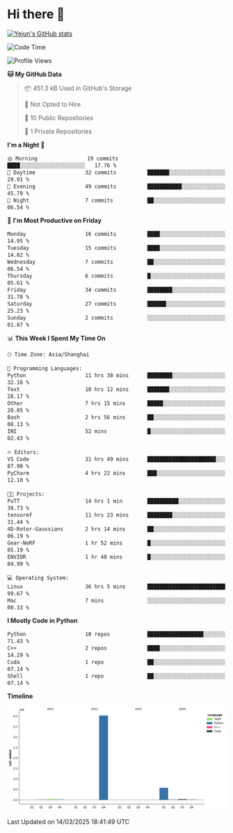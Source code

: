 # Hi there 👋


<!-- <img height="195px" src="https://github-readme-stats.vercel.app/api?username=yejun688&count_private=true&show_icons=true&hide_rank=true&title_color=0969da&bg_color=ffffff00&text_color=57606a&disable_animations=true"><img height="195px" src="https://github-readme-stats.vercel.app/api/top-langs?username=yejun688&layout=compact&title_color=0969da&bg_color=ffffff00&text_color=57606a"> -->

[![Yejun's GitHub stats](https://github-readme-stats.vercel.app/api?username=yejun688)](https://github.com/yejun688/github-readme-stats)

<!---
yejun688/yejun688 is a ✨ special ✨ repository because its `README.md` (this file) appears on your GitHub profile.
You can click the Preview link to take a look at your changes.
--->

<!--START_SECTION:waka-->
![Code Time](http://img.shields.io/badge/Code%20Time-936%20hrs%2057%20mins-blue)

![Profile Views](http://img.shields.io/badge/Profile%20Views-0-blue)

**🐱 My GitHub Data** 

> 📦 451.3 kB Used in GitHub's Storage 
 > 
> 🚫 Not Opted to Hire
 > 
> 📜 10 Public Repositories 
 > 
> 🔑 1 Private Repositories 
 > 
**I'm a Night 🦉** 

```text
🌞 Morning                19 commits          ████░░░░░░░░░░░░░░░░░░░░░   17.76 % 
🌆 Daytime                32 commits          ███████░░░░░░░░░░░░░░░░░░   29.91 % 
🌃 Evening                49 commits          ███████████░░░░░░░░░░░░░░   45.79 % 
🌙 Night                  7 commits           ██░░░░░░░░░░░░░░░░░░░░░░░   06.54 % 
```
📅 **I'm Most Productive on Friday** 

```text
Monday                   16 commits          ████░░░░░░░░░░░░░░░░░░░░░   14.95 % 
Tuesday                  15 commits          ████░░░░░░░░░░░░░░░░░░░░░   14.02 % 
Wednesday                7 commits           ██░░░░░░░░░░░░░░░░░░░░░░░   06.54 % 
Thursday                 6 commits           █░░░░░░░░░░░░░░░░░░░░░░░░   05.61 % 
Friday                   34 commits          ████████░░░░░░░░░░░░░░░░░   31.78 % 
Saturday                 27 commits          ██████░░░░░░░░░░░░░░░░░░░   25.23 % 
Sunday                   2 commits           ░░░░░░░░░░░░░░░░░░░░░░░░░   01.87 % 
```


📊 **This Week I Spent My Time On** 

```text
🕑︎ Time Zone: Asia/Shanghai

💬 Programming Languages: 
Python                   11 hrs 38 mins      ████████░░░░░░░░░░░░░░░░░   32.16 % 
Text                     10 hrs 12 mins      ███████░░░░░░░░░░░░░░░░░░   28.17 % 
Other                    7 hrs 15 mins       █████░░░░░░░░░░░░░░░░░░░░   20.05 % 
Bash                     2 hrs 56 mins       ██░░░░░░░░░░░░░░░░░░░░░░░   08.13 % 
INI                      52 mins             █░░░░░░░░░░░░░░░░░░░░░░░░   02.43 % 

🔥 Editors: 
VS Code                  31 hrs 49 mins      ██████████████████████░░░   87.90 % 
PyCharm                  4 hrs 22 mins       ███░░░░░░░░░░░░░░░░░░░░░░   12.10 % 

🐱‍💻 Projects: 
PuTT                     14 hrs 1 min        ██████████░░░░░░░░░░░░░░░   38.73 % 
tensoref                 11 hrs 23 mins      ████████░░░░░░░░░░░░░░░░░   31.44 % 
4D-Rotor-Gaussians       2 hrs 14 mins       ██░░░░░░░░░░░░░░░░░░░░░░░   06.19 % 
Gear-NeRF                1 hr 52 mins        █░░░░░░░░░░░░░░░░░░░░░░░░   05.19 % 
ENVIDR                   1 hr 48 mins        █░░░░░░░░░░░░░░░░░░░░░░░░   04.99 % 

💻 Operating System: 
Linux                    36 hrs 5 mins       █████████████████████████   99.67 % 
Mac                      7 mins              ░░░░░░░░░░░░░░░░░░░░░░░░░   00.33 % 
```

**I Mostly Code in Python** 

```text
Python                   10 repos            ██████████████████░░░░░░░   71.43 % 
C++                      2 repos             ████░░░░░░░░░░░░░░░░░░░░░   14.29 % 
Cuda                     1 repo              ██░░░░░░░░░░░░░░░░░░░░░░░   07.14 % 
Shell                    1 repo              ██░░░░░░░░░░░░░░░░░░░░░░░   07.14 % 
```



**Timeline**

![Lines of Code chart](https://raw.githubusercontent.com/yejun688/yejun688/main/assets/bar_graph.png)


 Last Updated on 14/03/2025 18:41:49 UTC
<!--END_SECTION:waka-->
